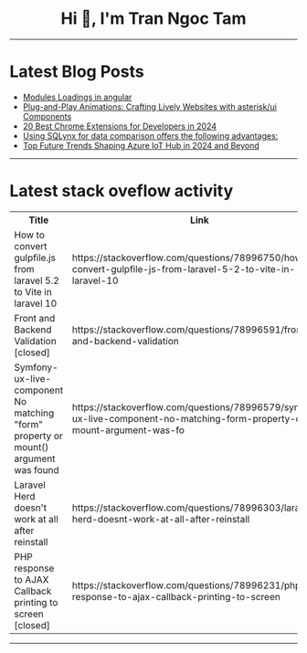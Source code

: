 <h1 align="center">Hi 👋, I'm Tran Ngoc Tam</h1>

---

# Latest Blog Posts 
<!-- BLOG-POST-LIST:START -->
- [Modules Loadings in angular](https://dev.to/comedy_hub_1acffe1c00ffbf/loadings-in-angular-13jk)
- [Plug-and-Play Animations: Crafting Lively Websites with asterisk/ui Components](https://dev.to/abhiroopc/plug-and-play-animations-crafting-lively-websites-with-asteriskui-components-50ja)
- [20 Best Chrome Extensions for Developers in 2024](https://dev.to/nikhiltyagi04/20-best-chrome-extensions-for-developers-in-2024-224m)
- [Using SQLynx for data comparison offers the following advantages:](https://dev.to/urlewicz_aicha_d14af69bc8/using-sqlynx-for-data-comparison-offers-the-following-advantages-cnc)
- [Top Future Trends Shaping Azure IoT Hub in 2024 and Beyond](https://dev.to/enna/top-future-trends-shaping-azure-iot-hub-in-2024-and-beyond-54n0)
<!-- BLOG-POST-LIST:END -->

---

# Latest stack oveflow activity
<table>
  <tr><th>Title</th><th>Link</th></tr>
  <!-- STACKOVERFLOW:START --><tr><td>How to convert gulpfile.js from laravel 5.2 to Vite in laravel 10</td><td>https://stackoverflow.com/questions/78996750/how-to-convert-gulpfile-js-from-laravel-5-2-to-vite-in-laravel-10</td></tr><tr><td>Front and Backend Validation [closed]</td><td>https://stackoverflow.com/questions/78996591/front-and-backend-validation</td></tr><tr><td>Symfony-ux-live-component No matching &quot;form&quot; property or mount&lpar;&rpar; argument was found</td><td>https://stackoverflow.com/questions/78996579/symfony-ux-live-component-no-matching-form-property-or-mount-argument-was-fo</td></tr><tr><td>Laravel Herd doesn&#39;t work at all after reinstall</td><td>https://stackoverflow.com/questions/78996303/laravel-herd-doesnt-work-at-all-after-reinstall</td></tr><tr><td>PHP response to AJAX Callback printing to screen [closed]</td><td>https://stackoverflow.com/questions/78996231/php-response-to-ajax-callback-printing-to-screen</td></tr><!-- STACKOVERFLOW:END -->
</table>

---


